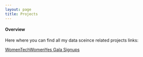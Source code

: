 ```yaml
---
layout: page
title: Projects
---
```



#### Overview
Here where you can find all my data sceince related projects links:

[WomenTechWomenYes Gala Signups]('/womentechwomenyes.md')

